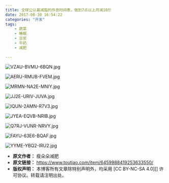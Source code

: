 ```yaml
---
title: 全球公认最减脂的作息时间表，做到7点以上月减10斤
date: 2017-08-30 16:54:22
categories: "开发"
tags:
	- 蔬菜
	- 睡眠
	- 豆浆
	- 牛奶
	- 减肥

---
```


![VZAU-BVMU-6BQN.jpg][]

![AERU-RMUB-FVEM.jpg][]

![MRMN-NA2E-MNIY.jpg][]

![JJ2E-URIV-JUVA.jpg][]

![IQUN-2AMN-R7V3.jpg][]

![JYEA-EQVB-NRIB.jpg][]

![Q7RJ-VUNR-NRVY.jpg][]

![FAYU-63E6-BQAF.jpg][]

![YYME-YBQ2-IRU2.jpg][]


[VZAU-BVMU-6BQN.jpg]: /pro/os/crawler/VZAU-BVMU-6BQN.jpg
[AERU-RMUB-FVEM.jpg]: /pro/os/crawler/AERU-RMUB-FVEM.jpg
[MRMN-NA2E-MNIY.jpg]: /pro/os/crawler/MRMN-NA2E-MNIY.jpg
[JJ2E-URIV-JUVA.jpg]: /pro/os/crawler/JJ2E-URIV-JUVA.jpg
[IQUN-2AMN-R7V3.jpg]: /pro/os/crawler/IQUN-2AMN-R7V3.jpg
[JYEA-EQVB-NRIB.jpg]: /pro/os/crawler/JYEA-EQVB-NRIB.jpg
[Q7RJ-VUNR-NRVY.jpg]: /pro/os/crawler/Q7RJ-VUNR-NRVY.jpg
[FAYU-63E6-BQAF.jpg]: /pro/os/crawler/FAYU-63E6-BQAF.jpg
[YYME-YBQ2-IRU2.jpg]: /pro/os/crawler/YYME-YBQ2-IRU2.jpg
 *  **原文作者：** 瘦朵朵减肥
 *  **原文链接：** https://www.toutiao.com/item/6459988419253633550/
 *  **版权声明：** 本博客所有文章除特别声明外，均采用 [CC BY-NC-SA 4.0][] 许可协议。转载请注明出处。